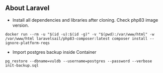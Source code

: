 ## About Laravel

-   Install all dependencies and libraries after cloning. Check php83 image version.

```console
docker run --rm -u "$(id -u):$(id -g)" -v "$(pwd):/var/www/html" -w /var/www/html laravelsail/php83-composer:latest composer install --ignore-platform-reqs
```

-   Import postgres backup inside Container

```console
pg_restore --dbname=vuldb --username=postgres --password --verbose  init-backup.sql
```

